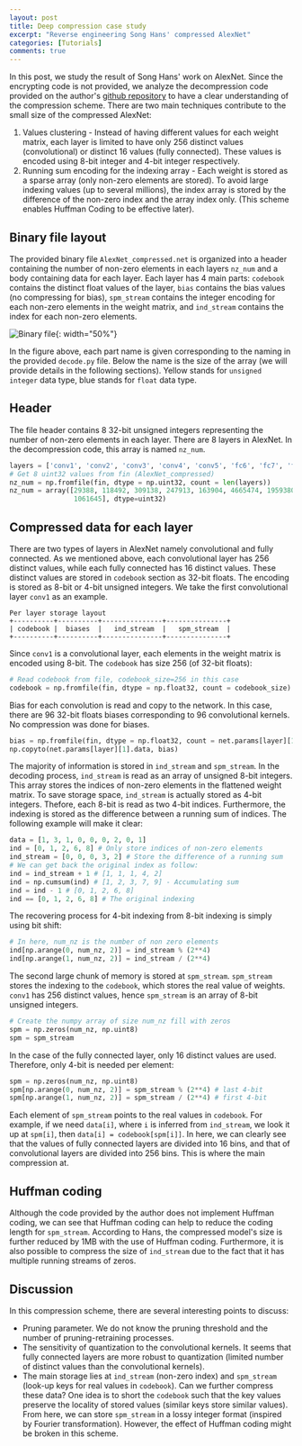 ```yaml
---
layout: post
title: Deep compression case study
excerpt: "Reverse engineering Song Hans' compressed AlexNet"
categories: [Tutorials]
comments: true
---
```


In this post, we study the result of Song Hans' work on AlexNet. Since the
encrypting code is not provided, we analyze the decompression code provided
on the author's
[github repository](https://github.com/songhan/Deep-Compression-AlexNet) to
have a clear understanding of the compression scheme. There are two main
techniques contribute to the small size of the compressed AlexNet:
1. Values clustering - Instead of having different values for each weight
matrix, each layer is limited to have only 256 distinct values (convolutional)
or distinct 16 values (fully connected). These values is encoded using 8-bit
integer and 4-bit integer respectively.
2. Running sum encoding for the indexing array - Each weight is stored as a
sparse array (only non-zero elements are stored). To avoid large indexing
values (up to several millions), the index array is stored by the difference of
the non-zero index and the array index only. (This scheme enables Huffman Coding
to be effective later).

## Binary file layout

The provided binary file `AlexNet_compressed.net` is organized into a header
containing the number of non-zero elements in each layers `nz_num` and a body
containing data for each layer. Each layer has 4 main parts: `codebook`
contains the distinct float values of the layer, `bias` contains the bias
values (no compressing for bias), `spm_stream` contains the integer encoding
for each non-zero elements in the weight matrix, and `ind_stream` contains the
index for each non-zero elements.

![Binary file](https://net-titech.github.io/img/deep-compression-hans-compressed-file.svg){: width="50%"}

In the figure above, each part name is given corresponding to the naming in
the provided `decode.py` file. Below the name is the size of the array (we will
provide details in the following sections). Yellow stands for `unsigned integer`
data type, blue stands for `float` data type.

## Header

The file header contains 8 32-bit unsigned integers representing the number of
non-zero elements in each layer. There are 8 layers in AlexNet. In the
decompression code, this array is named `nz_num`.

```python
layers = ['conv1', 'conv2', 'conv3', 'conv4', 'conv5', 'fc6', 'fc7', 'fc8']
# Get 8 uint32 values from fin (AlexNet_compressed)
nz_num = np.fromfile(fin, dtype = np.uint32, count = len(layers))
nz_num = array([29388, 118492, 309138, 247913, 163904, 4665474, 1959380,
                1061645], dtype=uint32)
```

## Compressed data for each layer

There are two types of layers in AlexNet namely convolutional and fully
connected. As we mentioned above, each convolutional layer has 256 distinct
values, while each fully connected has 16 distinct values. These distinct values
are stored in `codebook` section as 32-bit floats. The encoding is stored as
8-bit or 4-bit unsigned integers. We take the first convolutional layer `conv1`
as an example.

```
Per layer storage layout
+----------+----------+---------------+---------------+
| codebook |  biases  |   ind_stream  |   spm_stream  |
+----------+----------+---------------+---------------+
```

Since `conv1` is a convolutional layer, each elements in the weight matrix is
encoded using 8-bit. The `codebook` has size 256 (of 32-bit floats):

```python
# Read codebook from file, codebook_size=256 in this case
codebook = np.fromfile(fin, dtype = np.float32, count = codebook_size)
```

Bias for each convolution is read and copy to the network. In this case, there
are 96 32-bit floats biases corresponding to 96 convolutional kernels. No
compression was done for biases.

```python
bias = np.fromfile(fin, dtype = np.float32, count = net.params[layer][1].data.size)
np.copyto(net.params[layer][1].data, bias)
```

The majority of information is stored in `ind_stream` and `spm_stream`. In the
decoding process, `ind_stream` is read as an array of unsigned 8-bit integers.
This array stores the indices of non-zero elements in the flattened weight
matrix. To save storage space, `ind_stream` is actually stored as 4-bit
integers. Thefore, each 8-bit is read as two 4-bit indices. Furthermore, the
indexing is stored as the difference between a running sum of indices. The
following example will make it clear:

```python
data = [1, 3, 1, 0, 0, 0, 2, 0, 1]
ind = [0, 1, 2, 6, 8] # Only store indices of non-zero elements
ind_stream = [0, 0, 0, 3, 2] # Store the difference of a running sum
# We can get back the original index as follow:
ind = ind_stream + 1 # [1, 1, 1, 4, 2]
ind = np.cumsum(ind) # [1, 2, 3, 7, 9] - Accumulating sum
ind = ind - 1 # [0, 1, 2, 6, 8]
ind == [0, 1, 2, 6, 8] # The original indexing  
```

The recovering process for 4-bit indexing from 8-bit indexing is simply using
bit shift:

```python
# In here, num_nz is the number of non zero elements
ind[np.arange(0, num_nz, 2)] = ind_stream % (2**4)
ind[np.arange(1, num_nz, 2)] = ind_stream / (2**4)
```

The second large chunk of memory is stored at `spm_stream`. `spm_stream` stores
the indexing to the `codebook`, which stores the real value of weights. `conv1`
has 256 distinct values, hence `spm_stream` is an array of 8-bit unsigned
integers.

```python
# Create the numpy array of size num_nz fill with zeros
spm = np.zeros(num_nz, np.uint8)
spm = spm_stream
```

In the case of the fully connected layer, only 16 distinct values are used.
Therefore, only 4-bit is needed per element:

```python
spm = np.zeros(num_nz, np.uint8)
spm[np.arange(0, num_nz, 2)] = spm_stream % (2**4) # last 4-bit
spm[np.arange(1, num_nz, 2)] = spm_stream / (2**4) # first 4-bit
```

Each element of `spm_stream` points to the real values in `codebook`. For
example, if we need `data[i]`, where `i` is inferred from `ind_stream`, we
look it up at `spm[i]`, then `data[i] = codebook[spm[i]]`. In here, we can
clearly see that the values of fully connected layers are divided into 16 bins,
and that of convolutional layers are divided into 256 bins. This is where the
main compression at.

## Huffman coding

Although the code provided by the author does not implement Huffman coding, we
can see that Huffman coding can help to reduce the coding length for
`spm_stream`. According to Hans, the compressed model's size is
further reduced by 1MB with the use of Huffman coding. Furthermore, it is also
possible to compress the size of `ind_stream` due to the fact that it has
multiple running streams of zeros.

## Discussion

In this compression scheme, there are several interesting points to discuss:

- Pruning parameter. We do not know the pruning threshold and the number of
pruning-retraining processes.
- The sensitivity of quantization to the convolutional kernels. It seems that
fully connected layers are more robust to quantization (limited number of
distinct values than the convolutional kernels).
- The main storage lies at `ind_stream` (non-zero index) and `spm_stream`
(look-up keys for real values in `codebook`). Can we further compress these
data? One idea is to short the `codebook` such that the key values preserve
the locality of stored values (similar keys store similar values). From here,
we can store `spm_stream` in a lossy integer format (inspired by Fourier
transformation). However, the effect of Huffman coding might be broken in this
scheme.

